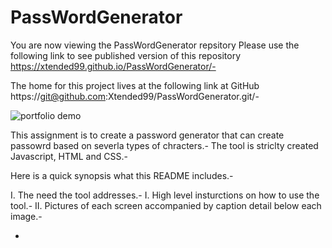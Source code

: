 # PassWordGenerator
  
  You are now viewing the PassWordGenerator repsitory 
  Please use the following link to see published version of this repository https://xtended99.github.io/PassWordGenerator/- 

  The home for this project lives at the following link at GitHub https://git@github.com:Xtended99/PassWordGenerator.git/- 

![portfolio demo](./WorkReference.PNG)

  This assignment is to create a password generator that can create passowrd based on severla types of chracters.- 
  The tool is striclty created Javascript, HTML and CSS.- 
  
  Here is a quick synopsis what this README includes.- 
  
  I.   The need the tool addresses.- 
  I.   High level insturctions on how to use the tool.- 
  II.  Pictures of each screen accompanied by caption detail below each image.- 
  
  -

